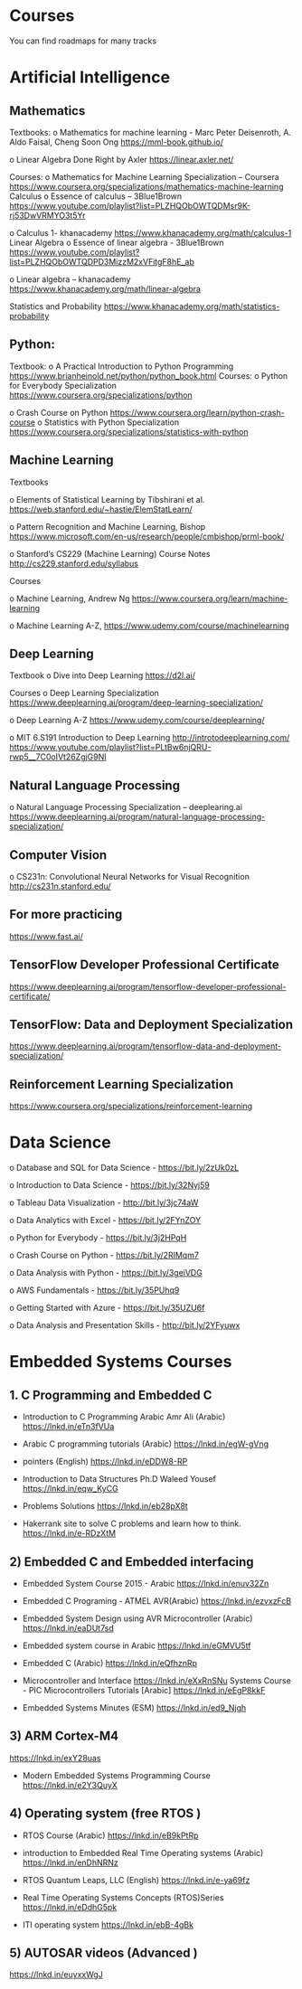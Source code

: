# Courses
You can find roadmaps for many tracks

# Artificial Intelligence

##	Mathematics

Textbooks:
o	Mathematics for machine learning - Marc Peter Deisenroth, A. Aldo Faisal, Cheng Soon Ong
https://mml-book.github.io/

o	Linear Algebra Done Right by Axler
https://linear.axler.net/

Courses:
o	Mathematics for Machine Learning Specialization – Coursera
https://www.coursera.org/specializations/mathematics-machine-learning
Calculus
o	Essence of calculus – 3Blue1Brown
https://www.youtube.com/playlist?list=PLZHQObOWTQDMsr9K-rj53DwVRMYO3t5Yr

o	Calculus 1- khanacademy
https://www.khanacademy.org/math/calculus-1
Linear Algebra
o	Essence of linear algebra - 3Blue1Brown
https://www.youtube.com/playlist?list=PLZHQObOWTQDPD3MizzM2xVFitgF8hE_ab

o	Linear algebra – khanacademy
https://www.khanacademy.org/math/linear-algebra

Statistics and Probability
https://www.khanacademy.org/math/statistics-probability

##	Python:

Textbook:
o	A Practical Introduction to Python Programming
https://www.brianheinold.net/python/python_book.html
Courses:
o	Python for Everybody Specialization
https://www.coursera.org/specializations/python

o	Crash Course on Python
https://www.coursera.org/learn/python-crash-course
o	Statistics with Python Specialization
https://www.coursera.org/specializations/statistics-with-python

##	Machine Learning 

Textbooks

o	Elements of Statistical Learning by Tibshirani et al.
https://web.stanford.edu/~hastie/ElemStatLearn/

o	Pattern Recognition and Machine Learning, Bishop
https://www.microsoft.com/en-us/research/people/cmbishop/prml-book/

o	Stanford’s CS229 (Machine Learning) Course Notes
http://cs229.stanford.edu/syllabus

Courses

o	Machine Learning, Andrew Ng
https://www.coursera.org/learn/machine-learning

o	Machine Learning A-Z, 
https://www.udemy.com/course/machinelearning


##	Deep Learning
Textbook
o	Dive into Deep Learning
https://d2l.ai/

Courses
o	Deep Learning Specialization
https://www.deeplearning.ai/program/deep-learning-specialization/

o	Deep Learning A-Z
https://www.udemy.com/course/deeplearning/

o	MIT 6.S191 Introduction to Deep Learning
http://introtodeeplearning.com/
https://www.youtube.com/playlist?list=PLtBw6njQRU-rwp5__7C0oIVt26ZgjG9NI


##	Natural Language Processing

o	Natural Language Processing Specialization – deeplearing.ai
https://www.deeplearning.ai/program/natural-language-processing-specialization/


##	Computer Vision

o	CS231n: Convolutional Neural Networks for Visual Recognition
http://cs231n.stanford.edu/

##	For more practicing
https://www.fast.ai/

##	TensorFlow Developer Professional Certificate
https://www.deeplearning.ai/program/tensorflow-developer-professional-certificate/

##	TensorFlow: Data and Deployment Specialization
https://www.deeplearning.ai/program/tensorflow-data-and-deployment-specialization/

##	Reinforcement Learning Specialization
https://www.coursera.org/specializations/reinforcement-learning

#	Data Science
o	Database and SQL for Data Science - https://bit.ly/2zUk0zL

o	Introduction to Data Science - https://bit.ly/32Nyj59

o	Tableau Data Visualization - http://bit.ly/3jc74aW

o	Data Analytics with Excel - https://bit.ly/2FYnZOY

o	Python for Everybody - https://bit.ly/3j2HPqH

o	Crash Course on Python - https://bit.ly/2RIMqm7

o	Data Analysis with Python - https://bit.ly/3geiVDG

o	AWS Fundamentals - https://bit.ly/35PUhq9

o	Getting Started with Azure - https://bit.ly/35UZU6f

o	Data Analysis and Presentation Skills - http://bit.ly/2YFyuwx


# Embedded Systems Courses

## 1.	C Programming and Embedded C
- Introduction to C Programming Arabic Amr Ali (Arabic)
https://lnkd.in/eTn3fVUa

- Arabic C programming tutorials (Arabic)
https://lnkd.in/egW-gVng

- pointers (English)
https://lnkd.in/eDDW8-RP

- Introduction to Data Structures Ph.D Waleed Yousef
https://lnkd.in/eqw_KyCG

- Problems Solutions
https://lnkd.in/eb28pX8t

- Hakerrank site to solve C problems and learn how to think.
https://lnkd.in/e-RDzXtM


## 2) Embedded C and Embedded interfacing
- Embedded System Course 2015 - Arabic
https://lnkd.in/enuv32Zn

- Embedded C Programing - ATMEL AVR(Arabic)
https://lnkd.in/ezvxzFcB

- Embedded System Design using AVR Microcontroller (Arabic)
https://lnkd.in/eaDUt7sd

- Embedded system course in Arabic
https://lnkd.in/eGMVU5tf

- Embedded C (Arabic)
https://lnkd.in/eQfhznRp

- Microcontroller and Interface
https://lnkd.in/eXxRnSNu
Systems Course - PIC Microcontrollers Tutorials [Arabic]
https://lnkd.in/eEgP8kkF

- Embedded Systems Minutes (ESM)
https://lnkd.in/ed9_Njgh


## 3) ARM Cortex-M4
https://lnkd.in/exY28uas

- Modern Embedded Systems Programming Course
https://lnkd.in/e2Y3QuyX


## 4) Operating system (free RTOS )
- RTOS Course (Arabic)
https://lnkd.in/eB9kPtRp

- introduction to Embedded Real Time Operating systems (Arabic)
https://lnkd.in/enDhNRNz

- RTOS Quantum Leaps, LLC (English)
https://lnkd.in/e-ya69fz

- Real Time Operating Systems Concepts (RTOS)Series
https://lnkd.in/eDdhG5pk

- ITI operating system
https://lnkd.in/ebB-4gBk


## 5) AUTOSAR videos (Advanced )
https://lnkd.in/euyxxWgJ
